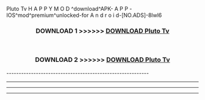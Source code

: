 Pluto Tv  H A P P Y M O D ^download^APK- A P P -IOS^mod^premium^unlocked-for A n d r o i d-[NO.ADS]-8lwl6



<div align="center">

<h3>DOWNLOAD 1 >>>>>> <a href="https://en-mod.web.app/?en= Pluto Tv ">DOWNLOAD Pluto Tv  </a></h3><br>

<h3>DOWNLOAD 2 >>>>>> <a href="https://en-mod.web.app/?en= Pluto Tv ">DOWNLOAD Pluto Tv  </a></h3>

</div>
----------------------------------------------------------

----------------------------------------------------------

----------------------------------------------------------

----------------------------------------------------------



